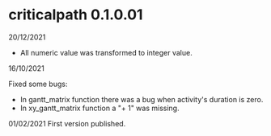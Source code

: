 # criticalpath 0.1.0.01

20/12/2021
- All numeric value was transformed to integer value.


16/10/2021

Fixed some bugs:

- In gantt_matrix function there was a bug when activity's duration is zero.
- In xy_gantt_matrix function a "+ 1" was missing.


01/02/2021
First version published.

